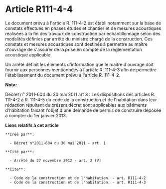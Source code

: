 # Article R111-4-4

Le document prévu à l'article R. 111-4-2 est établi notamment sur la base de constats effectués en phases études et chantier
et de mesures acoustiques réalisées à la fin des travaux de construction par échantillonnage selon des modalités définies par
arrêté du ministre chargé de la construction. Ces constats et mesures acoustiques sont destinés à permettre au maître
d'ouvrage de s'assurer de la prise en compte de la réglementation acoustique applicable. 

Un arrêté définit les éléments d'information que le maître d'ouvrage doit fournir aux personnes mentionnées à l'article R.
111-4-3 afin de permettre l'établissement du document prévu à l'article R. 111-4-2.

**Nota:**

Décret n° 2011-604 du 30 mai 2011 art 3 : Les dispositions des articles R. 111-4-2 à R. 111-4-5 du code de la construction et
de l'habitation dans leur rédaction résultant du présent décret sont applicables aux bâtiments d'habitation faisant l'objet
d'une demande de permis de construire déposée à compter du 1er janvier 2013.

**Liens relatifs à cet article**

	**Créé par**:

	  - Décret n°2011-604 du 30 mai 2011 - art. 1

	**Cité par**:

	  - Arrêté du 27 novembre 2012 - art. 2 (V)

	**Cite**:

	  - Code de la construction et de l'habitation. - art. R111-4-2
	  - Code de la construction et de l'habitation. - art. R111-4-3
